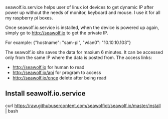 seawolf.io.service helps user of linux iot devices to get dynamic IP after power up without the needs of monitor, keyboard and mouse. I use it for all my raspberry pi boxes.

Once seawolf.io.service is installed, when the device is powered up again, simply go to http://seawolf.io to get the private IP.

For example: {"hostname": "sam-pi", "wlan0": "10.10.10.103"}

The seawolf.io site saves the data for maxium 6 minutes. It can be accessed only from the same IP where the data is posted from. The access links:

- http://seawolf.io       for human to read
- http://seawolf.io/api   for program to access
- http://seawolf.io/once  delete after being read

Install seawolf.io.service
--------------------------

curl https://raw.githubusercontent.com/seawolfiot/seawolf.io/master/install | bash

